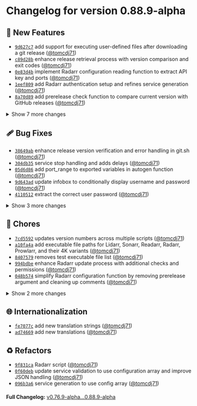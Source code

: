 <h1>Changelog for version 0.88.9-alpha</h1>

<h2>🎉 New Features</h2>
<ul>
    <li><code><a href="https://github.com/MediaEase/zen/commit/9d627c7" class="commit-link" data-hovercard-type="commit">9d627c7</a></code> add support for executing user-defined files after downloading a git release (<a href="https://github.com/tomcdj71" class="user-mention notranslate">@tomcdj71</a>)</li>
<li><code><a href="https://github.com/MediaEase/zen/commit/c89d28b" class="commit-link" data-hovercard-type="commit">c89d28b</a></code> enhance release retrieval process with version comparison and exit codes (<a href="https://github.com/tomcdj71" class="user-mention notranslate">@tomcdj71</a>)</li>
<li><code><a href="https://github.com/MediaEase/zen/commit/0e83d4b" class="commit-link" data-hovercard-type="commit">0e83d4b</a></code> implement Radarr configuration reading function to extract API key and ports (<a href="https://github.com/tomcdj71" class="user-mention notranslate">@tomcdj71</a>)</li>
<li><code><a href="https://github.com/MediaEase/zen/commit/1eef809" class="commit-link" data-hovercard-type="commit">1eef809</a></code> add Radarr authentication setup and refines service generation (<a href="https://github.com/tomcdj71" class="user-mention notranslate">@tomcdj71</a>)</li>
<li><code><a href="https://github.com/MediaEase/zen/commit/8a70d89" class="commit-link" data-hovercard-type="commit">8a70d89</a></code> add prerelease check function to compare current version with GitHub releases (<a href="https://github.com/tomcdj71" class="user-mention notranslate">@tomcdj71</a>)</li>
</ul>
<details>
  <summary>Show 7 more changes</summary>
  <ul>
    <li><code><a href="https://github.com/MediaEase/zen/commit/9855f0d" class="commit-link" data-hovercard-type="commit">9855f0d</a></code> add software reset functionality (<a href="https://github.com/tomcdj71" class="user-mention notranslate">@tomcdj71</a>)</li>
<li><code><a href="https://github.com/MediaEase/zen/commit/536a1cb" class="commit-link" data-hovercard-type="commit">536a1cb</a></code> add software removal function (<a href="https://github.com/tomcdj71" class="user-mention notranslate">@tomcdj71</a>)</li>
<li><code><a href="https://github.com/MediaEase/zen/commit/b75e1ea" class="commit-link" data-hovercard-type="commit">b75e1ea</a></code> add function to retrieve application version via API (<a href="https://github.com/tomcdj71" class="user-mention notranslate">@tomcdj71</a>)</li>
<li><code><a href="https://github.com/MediaEase/zen/commit/19b947d" class="commit-link" data-hovercard-type="commit">19b947d</a></code> context-based backup directory selection (<a href="https://github.com/tomcdj71" class="user-mention notranslate">@tomcdj71</a>)</li>
<li><code><a href="https://github.com/MediaEase/zen/commit/16c6253" class="commit-link" data-hovercard-type="commit">16c6253</a></code> support for removing dependencies via apt (<a href="https://github.com/tomcdj71" class="user-mention notranslate">@tomcdj71</a>)</li>
<li><code><a href="https://github.com/MediaEase/zen/commit/0738f9e" class="commit-link" data-hovercard-type="commit">0738f9e</a></code> add request management functions for API interactions in rhe new request.sh module (<a href="https://github.com/tomcdj71" class="user-mention notranslate">@tomcdj71</a>)</li>
<li><code><a href="https://github.com/MediaEase/zen/commit/1800a55" class="commit-link" data-hovercard-type="commit">1800a55</a></code> update service_monitor.sh to retrieve monitored services from SQLite database (<a href="https://github.com/tomcdj71" class="user-mention notranslate">@tomcdj71</a>)</li>
  </ul>
</details>

<h2>🩹 Bug Fixes</h2>
<ul>
    <li><code><a href="https://github.com/MediaEase/zen/commit/38649ab" class="commit-link" data-hovercard-type="commit">38649ab</a></code> enhance release version verification and error handling in git.sh (<a href="https://github.com/tomcdj71" class="user-mention notranslate">@tomcdj71</a>)</li>
<li><code><a href="https://github.com/MediaEase/zen/commit/304db35" class="commit-link" data-hovercard-type="commit">304db35</a></code> service stop handling and adds delays (<a href="https://github.com/tomcdj71" class="user-mention notranslate">@tomcdj71</a>)</li>
<li><code><a href="https://github.com/MediaEase/zen/commit/05d6d86" class="commit-link" data-hovercard-type="commit">05d6d86</a></code> add port_range to exported variables in autogen function (<a href="https://github.com/tomcdj71" class="user-mention notranslate">@tomcdj71</a>)</li>
<li><code><a href="https://github.com/MediaEase/zen/commit/9d643ad" class="commit-link" data-hovercard-type="commit">9d643ad</a></code> update infobox  to conditionally display username and password (<a href="https://github.com/tomcdj71" class="user-mention notranslate">@tomcdj71</a>)</li>
<li><code><a href="https://github.com/MediaEase/zen/commit/4110512" class="commit-link" data-hovercard-type="commit">4110512</a></code> extract the correct user password (<a href="https://github.com/tomcdj71" class="user-mention notranslate">@tomcdj71</a>)</li>
</ul>
<details>
  <summary>Show 3 more changes</summary>
  <ul>
    <li><code><a href="https://github.com/MediaEase/zen/commit/7d456e4" class="commit-link" data-hovercard-type="commit">7d456e4</a></code> vault initialization and key decoding issues (<a href="https://github.com/tomcdj71" class="user-mention notranslate">@tomcdj71</a>)</li>
<li><code><a href="https://github.com/MediaEase/zen/commit/9944069" class="commit-link" data-hovercard-type="commit">9944069</a></code> remove redundant database query execution (<a href="https://github.com/tomcdj71" class="user-mention notranslate">@tomcdj71</a>)</li>
<li><code><a href="https://github.com/MediaEase/zen/commit/0caea48" class="commit-link" data-hovercard-type="commit">0caea48</a></code> database file handling in zen_autocomplete script (<a href="https://github.com/tomcdj71" class="user-mention notranslate">@tomcdj71</a>)</li>
  </ul>
</details>

<h2>🚀 Chores</h2>
<ul>
    <li><code><a href="https://github.com/MediaEase/zen/commit/7cd5592" class="commit-link" data-hovercard-type="commit">7cd5592</a></code> updates version numbers across multiple scripts (<a href="https://github.com/tomcdj71" class="user-mention notranslate">@tomcdj71</a>)</li>
<li><code><a href="https://github.com/MediaEase/zen/commit/a10fa4a" class="commit-link" data-hovercard-type="commit">a10fa4a</a></code> add executable file paths for Lidarr, Sonarr, Readarr, Radarr, Prowlarr, and their 4K variants (<a href="https://github.com/tomcdj71" class="user-mention notranslate">@tomcdj71</a>)</li>
<li><code><a href="https://github.com/MediaEase/zen/commit/8407579" class="commit-link" data-hovercard-type="commit">8407579</a></code> removes test executable file list (<a href="https://github.com/tomcdj71" class="user-mention notranslate">@tomcdj71</a>)</li>
<li><code><a href="https://github.com/MediaEase/zen/commit/994bdbe" class="commit-link" data-hovercard-type="commit">994bdbe</a></code> enhance Radarr update process with additional checks and permissions (<a href="https://github.com/tomcdj71" class="user-mention notranslate">@tomcdj71</a>)</li>
<li><code><a href="https://github.com/MediaEase/zen/commit/048b574" class="commit-link" data-hovercard-type="commit">048b574</a></code> simplify Radarr configuration function by removing prerelease argument and cleaning up comments (<a href="https://github.com/tomcdj71" class="user-mention notranslate">@tomcdj71</a>)</li>
</ul>
<details>
  <summary>Show 2 more changes</summary>
  <ul>
    <li><code><a href="https://github.com/MediaEase/zen/commit/b80a75a" class="commit-link" data-hovercard-type="commit">b80a75a</a></code> add database path to Radarr configuration (<a href="https://github.com/tomcdj71" class="user-mention notranslate">@tomcdj71</a>)</li>
<li><code><a href="https://github.com/MediaEase/zen/commit/e397463" class="commit-link" data-hovercard-type="commit">e397463</a></code> add validation for api_service declaration (<a href="https://github.com/tomcdj71" class="user-mention notranslate">@tomcdj71</a>)</li>
  </ul>
</details>
<h2>🌐 Internationalization</h2>
<ul><li><code><a href="https://github.com/MediaEase/zen/commit/fe7077c" class="commit-link" data-hovercard-type="commit">fe7077c</a></code> add new translation strings (<a href="https://github.com/tomcdj71" class="user-mention notranslate">@tomcdj71</a>)</li>
<li><code><a href="https://github.com/MediaEase/zen/commit/ad74669" class="commit-link" data-hovercard-type="commit">ad74669</a></code> add new translations (<a href="https://github.com/tomcdj71" class="user-mention notranslate">@tomcdj71</a>)</li></ul>
<h2>♻️ Refactors</h2>
<ul><li><code><a href="https://github.com/MediaEase/zen/commit/9f831ca" class="commit-link" data-hovercard-type="commit">9f831ca</a></code> Radarr script (<a href="https://github.com/tomcdj71" class="user-mention notranslate">@tomcdj71</a>)</li>
<li><code><a href="https://github.com/MediaEase/zen/commit/0f60deb" class="commit-link" data-hovercard-type="commit">0f60deb</a></code> update service validation to use configuration array and improve JSON handling (<a href="https://github.com/tomcdj71" class="user-mention notranslate">@tomcdj71</a>)</li>
<li><code><a href="https://github.com/MediaEase/zen/commit/096b3a6" class="commit-link" data-hovercard-type="commit">096b3a6</a></code> service generation to use config array (<a href="https://github.com/tomcdj71" class="user-mention notranslate">@tomcdj71</a>)</li></ul>
<div style="margin-top: 20px;"><strong>Full Changelog:</strong> <a href="https://github.com/MediaEase/zen/compare/v0.76.9-alpha...0.88.9-alpha" target="_blank">v0.76.9-alpha...0.88.9-alpha</a></div>